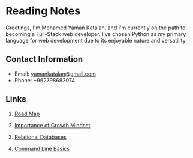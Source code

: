 # Reading Notes

Greetings, I'm Mohamed Yaman Katalan, and I'm currently on the path to becoming a Full-Stack web developer. I've chosen Python as my primary language for web development due to its enjoyable nature and versatility.

## Contact Information
- Email: yamankatalan@gmail.com
- Phone: +962798683074

## Links
1. [Road Map](roadmap.md)
  
2. [Importance of Growth Mindset](mindset.md)

3. [Relational Databases](relational-databases.md)
 
4. [Command Line Basics](CL.md)
